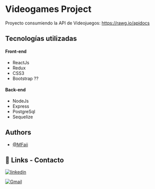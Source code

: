 # Videogames Project

Proyecto consumiendo la API de Videojuegos: https://rawg.io/apidocs

## Tecnologías utilizadas

#### Front-end

- ReactJs
- Redux
- CSS3
- Bootstrap ?? 

#### Back-end

- NodeJs
- Express
- PostgreSql
- Sequelize

## Authors

- [@MFaii](https://github.com/MFaii)

## 🔗 Links - Contacto

[![linkedin](https://img.shields.io/badge/linkedin-0A66C2?style=for-the-badge&logo=linkedin&logoColor=white)](https://www.linkedin.com/in/maximilianofailla/)

[![Gmail](https://img.shields.io/badge/Gmail-D14836?style=for-the-badge&logo=gmail&logoColor=white)](mailto:faillamaximiliano@gmail.com)
